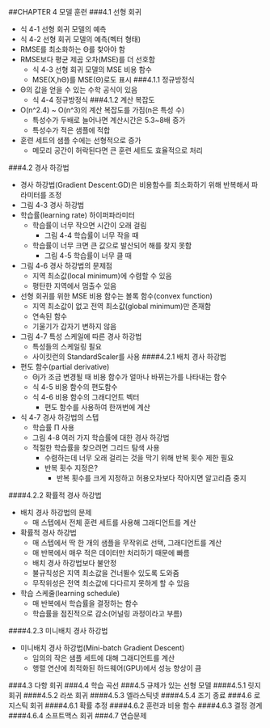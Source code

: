 ##CHAPTER 4 모델 훈련
###4.1 선형 회귀
* 식 4-1 선형 회귀 모델의 예측
* 식 4-2 선형 회귀 모델의 예측(벡터 형태)
* RMSE를 최소화하는 Θ를 찾아야 함
* RMSE보다 평균 제곱 오차(MSE)를 더 선호함
  - 식 4-3 선형 회귀 모델의 MSE 비용 함수
  - MSE(X,hΘ)를 MSE(Θ)로도 표시 
###4.1.1 정규방정식
* Θ의 값을 얻을 수 있는 수학 공식이 있음
  - 식 4-4 정규방정식
###4.1.2 계산 복잡도
* O(n^2.4) ~ O(n^3)의 계산 복잡도를 가짐(n은 특성 수)
  - 특성수가 두배로 늘어나면 계산시간은 5.3~8배 증가
  - 특성수가 적은 샘플에 적합
* 훈련 세트의 샘플 수에는 선형적으로 증가
  - 메모리 공간이 허락된다면 큰 훈련 세트도 효율적으로 처리

###4.2 경사 하강법
* 경사 하강법(Gradient Descent:GD)은 비용함수를 최소화하기 위해 반복해서 파라미터를 조정
* 그림 4-3 경사 하강법
* 학습률(learning rate) 하이퍼파라미터
  - 학습률이 너무 작으면 시간이 오래 걸림
    - 그림 4-4 학습률이 너무 작을 때
  - 학습률이 너무 크면 큰 값으로 발산되어 해를 찾지 못함
    - 그림 4-5 학습률이 너무 클 때
* 그림 4-6 경사 하강법의 문제점
  - 지역 최소값(local minimum)에 수렴할 수 있음
  - 평탄한 지역에서 멈출수 있음
* 선형 회귀를 위한 MSE 비용 함수는 볼록 함수(convex function)
  - 지역 최소값이 없고 전역 최소값(global minimum)만 존재함
  - 연속된 함수
  - 기울기가 갑자기 변하지 않음
* 그림 4-7 특성 스케일에 따른 경사 하강법
  - 특성들의 스케일링 필요
  - 사이킷런의 StandardScaler를 사용
####4.2.1 배치 경사 하강법
* 편도 함수(partial derivative)
  - Θj가 조금 변경될 때 비용 함수가 얼마나 바뀌는가를 나타내는 함수
  - 식 4-5 비용 함수의 편도함수
  - 식 4-6 비용 함수의 그래디언트 벡터
    - 편도 함수를 사용하여 한꺼번에 계산
* 식 4-7 경사 하강법의 스텝
  - 학습률 Π 사용
  - 그림 4-8 여러 가지 학습률에 대한 경사 하강법
  - 적절한 학습률을 찾으려면 그리드 탐색 사용
    - 수렴하는데 너무 오래 걸리는 것을 막기 위해 반복 횟수 제한 필요
    - 반복 횟수 지정은?
      - 반복 횟수를 크게 지정하고 허용오차보다 작아지면 알고리즘 중지
      
####4.2.2 확률적 경사 하강법
* 배치 경사 하강법의 문제
  - 매 스텝에서 전체 훈련 세트를 사용해 그래디언트를 계산
* 확률적 경사 하강법
  - 매 스텝에서 딱 한 개의 샘플을 무작위로 선택, 그래디언트를 계산
  - 매 반복에서 매우 적은 데이터만 처리하기 때문에 빠름
  - 배치 경사 하강법보다 불안정
  - 불규칙성은 지역 최소값을 건너뛸수 있도록 도와줌
  - 무작위성은 전역 최소값에 다다르지 못하게 할 수 있음
* 학습 스케줄(learning schedule)
  - 매 반복에서 학습률을 결정하는 함수
  - 학습률을 점진적으로 감소(어널링 과정이라고 부름)
  
####4.2.3 미니배치 경사 하강법
* 미니배치 경사 하강법(Mini-batch Gradient Descent)
  - 임의의 작은 샘플 세트에 대해 그래디언트를 계산
  - 행렬 연산에 최적화된 하드웨어(GPU)에서 성능 향상이 큼

###4.3 다항 회귀
###4.4 학습 곡선
###4.5 규제가 있는 선형 모델
####4.5.1 릿지 회귀
####4.5.2 라쏘 회귀
####4.5.3 엘라스틱넷
####4.5.4 조기 종료
###4.6 로지스틱 회귀
####4.6.1 확률 추정
####4.6.2 훈련과 비용 함수
####4.6.3 결정 경계
####4.6.4 소프트맥스 회귀
###4.7 연습문제